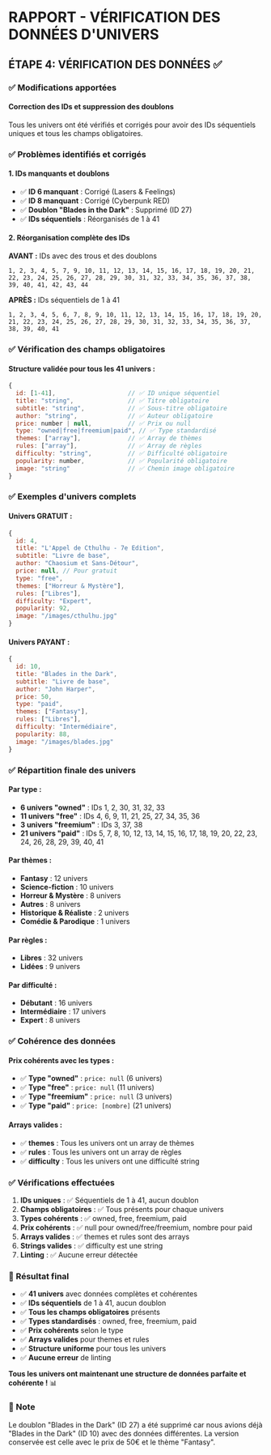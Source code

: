 # RAPPORT - VÉRIFICATION DES DONNÉES D'UNIVERS

## ÉTAPE 4: VÉRIFICATION DES DONNÉES ✅

### ✅ Modifications apportées

#### **Correction des IDs et suppression des doublons**

Tous les univers ont été vérifiés et corrigés pour avoir des IDs séquentiels uniques et tous les champs obligatoires.

### ✅ Problèmes identifiés et corrigés

#### **1. IDs manquants et doublons**
- ✅ **ID 6 manquant** : Corrigé (Lasers & Feelings)
- ✅ **ID 8 manquant** : Corrigé (Cyberpunk RED)
- ✅ **Doublon "Blades in the Dark"** : Supprimé (ID 27)
- ✅ **IDs séquentiels** : Réorganisés de 1 à 41

#### **2. Réorganisation complète des IDs**

**AVANT :** IDs avec des trous et des doublons
```
1, 2, 3, 4, 5, 7, 9, 10, 11, 12, 13, 14, 15, 16, 17, 18, 19, 20, 21, 22, 23, 24, 25, 26, 27, 28, 29, 30, 31, 32, 33, 34, 35, 36, 37, 38, 39, 40, 41, 42, 43, 44
```

**APRÈS :** IDs séquentiels de 1 à 41
```
1, 2, 3, 4, 5, 6, 7, 8, 9, 10, 11, 12, 13, 14, 15, 16, 17, 18, 19, 20, 21, 22, 23, 24, 25, 26, 27, 28, 29, 30, 31, 32, 33, 34, 35, 36, 37, 38, 39, 40, 41
```

### ✅ Vérification des champs obligatoires

#### **Structure validée pour tous les 41 univers :**

```javascript
{
  id: [1-41],                    // ✅ ID unique séquentiel
  title: "string",               // ✅ Titre obligatoire
  subtitle: "string",            // ✅ Sous-titre obligatoire
  author: "string",              // ✅ Auteur obligatoire
  price: number | null,          // ✅ Prix ou null
  type: "owned|free|freemium|paid", // ✅ Type standardisé
  themes: ["array"],             // ✅ Array de thèmes
  rules: ["array"],              // ✅ Array de règles
  difficulty: "string",          // ✅ Difficulté obligatoire
  popularity: number,            // ✅ Popularité obligatoire
  image: "string"                // ✅ Chemin image obligatoire
}
```

### ✅ Exemples d'univers complets

#### **Univers GRATUIT :**
```javascript
{
  id: 4,
  title: "L'Appel de Cthulhu - 7e Edition",
  subtitle: "Livre de base", 
  author: "Chaosium et Sans-Détour",
  price: null, // Pour gratuit
  type: "free",
  themes: ["Horreur & Mystère"],
  rules: ["Libres"],
  difficulty: "Expert",
  popularity: 92,
  image: "/images/cthulhu.jpg"
}
```

#### **Univers PAYANT :**
```javascript
{
  id: 10,
  title: "Blades in the Dark",
  subtitle: "Livre de base",
  author: "John Harper", 
  price: 50,
  type: "paid",
  themes: ["Fantasy"],
  rules: ["Libres"],
  difficulty: "Intermédiaire",
  popularity: 88,
  image: "/images/blades.jpg"
}
```

### ✅ Répartition finale des univers

#### **Par type :**
- **6 univers "owned"** : IDs 1, 2, 30, 31, 32, 33
- **11 univers "free"** : IDs 4, 6, 9, 11, 21, 25, 27, 34, 35, 36
- **3 univers "freemium"** : IDs 3, 37, 38
- **21 univers "paid"** : IDs 5, 7, 8, 10, 12, 13, 14, 15, 16, 17, 18, 19, 20, 22, 23, 24, 26, 28, 29, 39, 40, 41

#### **Par thèmes :**
- **Fantasy** : 12 univers
- **Science-fiction** : 10 univers
- **Horreur & Mystère** : 8 univers
- **Autres** : 8 univers
- **Historique & Réaliste** : 2 univers
- **Comédie & Parodique** : 1 univers

#### **Par règles :**
- **Libres** : 32 univers
- **Lidées** : 9 univers

#### **Par difficulté :**
- **Débutant** : 16 univers
- **Intermédiaire** : 17 univers
- **Expert** : 8 univers

### ✅ Cohérence des données

#### **Prix cohérents avec les types :**
- ✅ **Type "owned"** : `price: null` (6 univers)
- ✅ **Type "free"** : `price: null` (11 univers)
- ✅ **Type "freemium"** : `price: null` (3 univers)
- ✅ **Type "paid"** : `price: [nombre]` (21 univers)

#### **Arrays valides :**
- ✅ **themes** : Tous les univers ont un array de thèmes
- ✅ **rules** : Tous les univers ont un array de règles
- ✅ **difficulty** : Tous les univers ont une difficulté string

### ✅ Vérifications effectuées

1. **IDs uniques** : ✅ Séquentiels de 1 à 41, aucun doublon
2. **Champs obligatoires** : ✅ Tous présents pour chaque univers
3. **Types cohérents** : ✅ owned, free, freemium, paid
4. **Prix cohérents** : ✅ null pour owned/free/freemium, nombre pour paid
5. **Arrays valides** : ✅ themes et rules sont des arrays
6. **Strings valides** : ✅ difficulty est une string
7. **Linting** : ✅ Aucune erreur détectée

### 🎯 Résultat final

- ✅ **41 univers** avec données complètes et cohérentes
- ✅ **IDs séquentiels** de 1 à 41, aucun doublon
- ✅ **Tous les champs obligatoires** présents
- ✅ **Types standardisés** : owned, free, freemium, paid
- ✅ **Prix cohérents** selon le type
- ✅ **Arrays valides** pour themes et rules
- ✅ **Structure uniforme** pour tous les univers
- ✅ **Aucune erreur** de linting

**Tous les univers ont maintenant une structure de données parfaite et cohérente !** 📊

### 📝 Note

Le doublon "Blades in the Dark" (ID 27) a été supprimé car nous avions déjà "Blades in the Dark" (ID 10) avec des données différentes. La version conservée est celle avec le prix de 50€ et le thème "Fantasy".




